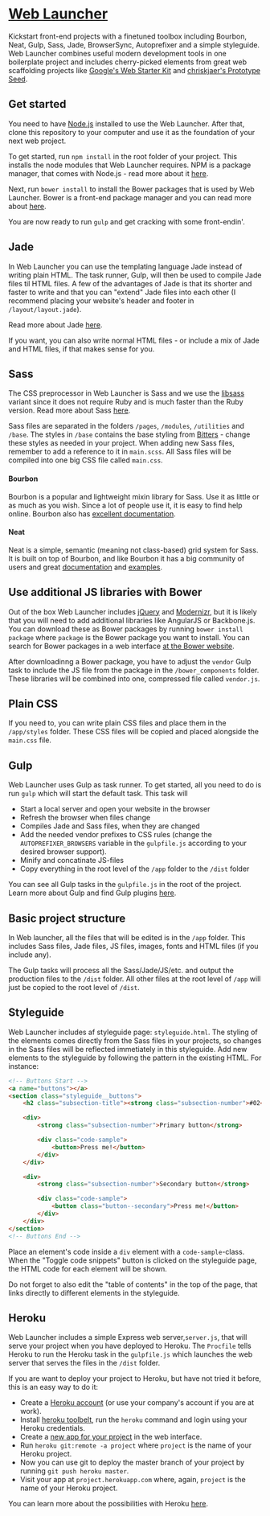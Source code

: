 # [ Web Launcher ](https://github.com/lkabell/web-launcher)

Kickstart front-end projects with a finetuned toolbox including Bourbon, Neat, Gulp, Sass, Jade, BrowserSync, Autoprefixer and a simple styleguide. Web Launcher combines useful modern development tools in one boilerplate project and includes cherry-picked elements from great web scaffolding projects like [Google's Web Starter Kit](https://developers.google.com/web/starter-kit/) and [chriskjaer's Prototype Seed](https://github.com/chriskjaer/prototype-seed).

## Get started
You need to have [Node.js](https://nodejs.org/) installed to use the Web Launcher. After that, clone this repository to your computer and use it as the foundation of your next web project.

To get started, run `npm install` in the root folder of your project. This installs the node modules that Web Launcher requires. NPM is a package manager, that comes with Node.js - read more about it [here](https://www.npmjs.com/).

Next, run `bower install` to install the Bower packages that is used by Web Launcher. Bower is a front-end package manager and you can read more about [here](http://bower.io/).

You are now ready to run `gulp` and get cracking with some front-endin'.

## Jade
In Web Launcher you can use the templating language Jade instead of writing plain HTML. The task runner, Gulp, will then be used to compile Jade files til HTML files. A few of the advantages of Jade is that its shorter and faster to write and that you can "extend" Jade files into each other (I recommend placing your website's header and footer in `/layout/layout.jade`).

Read more about Jade [here](http://jade-lang.com/).

If you want, you can also write normal HTML files - or include a mix of Jade and HTML files, if that makes sense for you.

## Sass
The CSS preprocessor in Web Launcher is Sass and we use the [libsass](http://libsass.org/) variant since it does not require Ruby and is much faster than the Ruby version. Read more about Sass [here](http://sass-lang.com/).

Sass files are separated in the folders `/pages`, `/modules`, `/utilities` and `/base`. The styles in `/base` contains the base styling from [Bitters](http://bitters.bourbon.io/) - change these styles as needed in your project. When adding new Sass files, remember to add a reference to it in `main.scss`. All Sass files will be compiled into one big CSS file called `main.css`.

#### Bourbon
Bourbon is a popular and lightweight mixin library for Sass. Use it as little or as much as you wish. Since a lot of people use it, it is easy to find help online. Bourbon also has [excellent documentation](http://bourbon.io/docs/).

#### Neat
Neat is a simple, semantic (meaning not class-based) grid system for Sass. It is built on top of Bourbon, and like Bourbon it has a big community of users and great [documentation](http://thoughtbot.github.io/neat-docs/latest/) and [examples](http://neat.bourbon.io/examples/).

## Use additional JS libraries with Bower

Out of the box Web Launcher includes [jQuery](http://jquery.com/) and [Modernizr](http://modernizr.com/), but it is likely that you will need to add additional libraries like AngularJS or Backbone.js. You can download these as Bower packages by running `bower install package` where `package` is the Bower package you want to install. You can search for Bower packages in a web interface [at the Bower website](http://bower.io/search/).

After downloadinng a Bower package, you have to adjust the `vendor` Gulp task to include the JS file from the package in the `/bower_components` folder. These libraries will be combined into one, compressed file called `vendor.js`.


## Plain CSS

If you need to, you can write plain CSS files and place them in the `/app/styles` folder. These CSS files will be copied and placed alongside the `main.css` file.

## Gulp
Web Launcher uses Gulp as task runner. To get started, all you need to do is run `gulp` which will start the default task. This task will
* Start a local server and open your website in the browser
* Refresh the browser when files change
* Compiles Jade and Sass files, when they are changed
* Add the needed vendor prefixes to CSS rules (change the `AUTOPREFIXER_BROWSERS` variable in the `gulpfile.js` according to your desired browser support).
* Minify and concatinate JS-files
* Copy everything in the root level of the `/app` folder to the `/dist` folder

You can see all Gulp tasks in the `gulpfile.js` in the root of the project. Learn more about Gulp and find Gulp plugins [here](http://gulpjs.com/).

## Basic project structure
In Web launcher, all the files that will be edited is in the `/app` folder. This includes Sass files, Jade files, JS files, images, fonts and HTML files (if you include any).

The Gulp tasks will process all the Sass/Jade/JS/etc. and output the production files to the `/dist` folder. All other files at the root level of `/app` will just be copied to the root level of `/dist`.

## Styleguide

Web Launcher includes af styleguide page: `styleguide.html`. The styling of the elements comes directly from the Sass files in your projects, so changes in the Sass files will be reflected immetiately in this styleguide. Add new elements to the styleguide by following the pattern in the existing HTML. For instance:
 
```HTML
<!-- Buttons Start -->
<a name="buttons"></a>
<section class="styleguide__buttons">
    <h2 class="subsection-title"><strong class="subsection-number">#02</strong> Buttons</h2>

    <div>
        <strong class="subsection-number">Primary button</strong>

        <div class="code-sample">
            <button>Press me!</button>
        </div>
    </div>

    <div>
        <strong class="subsection-number">Secondary button</strong>

        <div class="code-sample">
            <button class="button--secondary">Press me!</button>
        </div>
    </div>
</section>
<!-- Buttons End -->
```

Place an element's code inside a `div` element with a `code-sample`-class. When the "Toggle code snippets" button is clicked on the styleguide page, the HTML code for each element will be shown.

Do not forget to also edit the "table of contents" in the top of the page, that links directly to different elements in the styleguide.
 

## Heroku

Web Launcher includes a simple Express web server,`server.js`, that will serve your project when you have deployed to Heroku. The `Procfile` tells Heroku to run the Heroku task in the `gulpfile.js` which launches the web server that serves the files in the `/dist` folder.

If you are want to deploy your project to Heroku, but have not tried it before, this is an easy way to do it:
* Create a [Heroku account](https://signup.heroku.com/) (or use your company's account if you are at work).
* Install [heroku toolbelt](https://toolbelt.heroku.com/), run the `heroku` command and login using your Heroku credentials.
* Create a [new app for your project](https://dashboard.heroku.com/new) in the web interface.
* Run `heroku git:remote -a project` where `project` is the name of your Heroku project.
* Now you can use git to deploy the master branch of your project by running `git push heroku master`.
* Visit your app at `project.herokuapp.com` where, again, `project` is the name of your Heroku project.

You can learn more about the possibilities with Heroku [here](https://devcenter.heroku.com/start).
